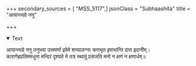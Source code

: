 +++
secondary_sources = [ "MSS_5117",]
jsonClass = "Subhaashita"
title = "आयान्त्यग्रे ननु"

+++

<details open><summary>Text</summary>

आयान्त्यग्रे ननु तनुभवा उत्तमर्णा इवेमे शय्यालग्नाः फणभृत इवाभान्ति दारा इदानीम्।  
कारागेहप्रतिममधुना मन्दिरं दृश्यते मे तत्र स्थातुं प्रसजति मनो न क्षणं न क्षणार्धम्॥
</details>
